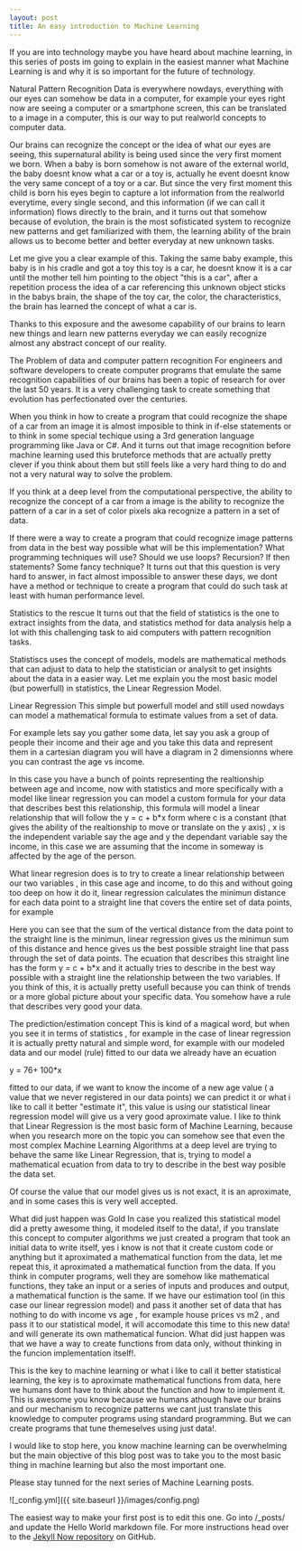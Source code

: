 ```yaml
---
layout: post
title: An easy introduction to Machine Learning
---
```


If you are into technology maybe you have heard about machine learning, in this series of posts im going to explain in the easiest manner what Machine Learning is and why it is so important for the future of technology.

Natural Pattern Recognition
Data is everywhere nowdays, everything with our eyes can somehow be data in a computer, for example your eyes right now are seeing a computer or a smartphone screen, this can be translated to a image in a computer, this is our way to put realworld concepts to computer data.

Our brains can recognize the concept or the idea of what our eyes are seeing, this supernatural ability is being used since the very first moment we born. When a baby is born somehow is not aware of the external world, the baby doesnt know what  a car or a toy is, actually he event doesnt know the very same concept of a toy or a car. But since the very first moment this child is born his eyes begin to capture a lot information from the realworld everytime, every single second, and this information (if we can call it information) flows directly to the brain, and it turns out that somehow because of evolution, the brain is the most sofisticated system to recognize new patterns and get familiarized with them, the learning ability of the brain allows us to become better and better everyday at new unknown tasks.

Let me give you a clear example of this. Taking the same baby example, this baby is in his cradle and got a toy this toy is a car, he doesnt know it is a car until the mother tell him pointing to the object "this is a car", after a repetition process the idea of a car referencing this unknown object sticks in the babys brain, the shape of the toy car, the color, the characteristics, the brain has learned the concept of what a car is.

Thanks to this exposure and the awesome capability of our brains to learn new things and learn new patterns everyday we can easily recognize almost any abstract concept of our reality. 

The Problem of data and computer pattern recognition
For engineers and software developers to create computer programs that emulate the same recognition capabilities of our brains has been a topic of research for over the last 50 years. It is a very challenging task to create something that evolution has perfectionated over the centuries.

When you think in how to create a program that could recognize the shape of a car from an image it is almost imposible to think in if-else statements or  to think in some special techique using a 3rd generation language programming like Java or C#. And it turns out that image recognition before machine learning used this bruteforce methods that are actually pretty clever if you think about them but still feels like a very hard thing to do and not a very natural way to solve the problem.

If you think at a deep level from the computational perspective, the ability to recognize the concept of a car from a image is the ability to recognize the pattern of a car in a set of color pixels aka recognize a pattern in a set of data.

If there were a way to create a program that could recognize image patterns from data in the best way possible what will be this implementation? What programming techniques will use? Should we use loops? Recursion? If then statements? Some fancy technique? 
It turns out that this question is very hard to answer, in fact almost impossible to answer these days,  we dont have a method or technique to create a program that could do such task at least with human performance level.

Statistics to the rescue 
It turns out that the field of statistics is the one to extract insights from the data, and statistics method for data analysis help a lot with this challenging task to aid computers with pattern recognition tasks.

Statistiscs uses the concept of models, models are mathematical methods that can adjust to data to help the statistician or analysit to get insights about the data in a easier way. Let me explain you the most basic model (but powerfull) in statistics, the Linear Regression Model.

Linear Regression
This simple but  powerfull model and still used nowdays can model a mathematical formula to estimate values from a set of data.

For example lets say you gather some data, let say you ask a group of people their income and their age and you take this data and represent them in a cartesian diagram you will have a diagram in 2 dimensionns where you can contrast the age vs income.




In this case you have a bunch of points representing the realtionship between age and income, now with statistics and more specifically with a model like linear regression you can model a custom formula for your data that describes best this relationship, this formula will model a linear relationship that will follow  the  y = c + b*x  form where c is a constant (that gives the ability of the realtionship to move or translate on the y axis) , x is the independent variable say the age and y the dependant variable say the income, in this case we are assuming that the income in someway  is affected by the age of the person.

What linear regresion does is to try to create a linear relationship between our two variables , in this case age and income, to do this and without going too deep on how it do it, linear regression calculates the minimun distance for each data point to a straight line that covers the entire set of data points, for example



Here you can see that the sum of the  vertical distance from the data point to the straight line is the minimun, linear regression gives us the minimun sum of this distance and hence gives us the best possible straight line that pass through the set of data points.
The ecuation that describes this straight line has the form y = c + b*x and it actually tries to describe in the best way possible  with a straight line the relationship between the two variables. If you think of this, it is actually pretty usefull because you can think of trends or a more global picture about your specific data. You somehow have a rule that describes very good your data.

The prediction/estimation concept
This is kind of a magical word, but when you see it in terms of statistics , for example in the case of linear regression it is actually pretty natural and simple word, for example with our modeled data and our model (rule) fitted to our data we already have an ecuation 

y = 76+ 100*x

fitted to our data, if we want to know the income of a new age value ( a value that we never registered in our data points) we can predict it or what i like to call it better "estimate it", this value is using our statistical linear regression model will give us a very good aproximate value.
I like to think that Linear Regression is the most basic form of Machine Learning, because when you research more on the topic you can somehow see that even the most complex Machine Learning Algorithms at a deep level are trying to  behave the same like Linear Regression, that is, trying to model a mathematical ecuation from data to try to describe in the best way posible the data set.

Of course the value that our model gives us is not exact, it is an aproximate, and in some cases this is very well accepted.


What did just happen was Gold
In case you realized this statistical model did a pretty awesome thing, it modeled itself to the data!, if you translate this concept to computer algorithms we just created a program that took an initial data to write itself, yes i know is not that it create custom code or anything but it aproximated a mathematical function from the data, let me repeat this, it aproximated a mathematical function from the data. If you think in computer programs, well they are somehow like mathematical functions, they take an input or a series of inputs and produces and output,  a mathematical function is the same. If we have our estimation tool (in this case our linear regression model) and pass it another set of data  that has nothing to do with income vs age , for example house prices vs m2 , and pass it to our statistical model, it will accomodate this time to this new data! and will generate its own mathematical funcion. What did just happen was that we have a way to create functions from data only, without thinking in the funcion implementation itself!.

This is the key to machine learning or what i like to call it better statistical learning, the key is to aproximate mathematical functions from data, here we humans dont have to think about the function and how to implement it. This is awesome you know because we humans athough have our brains and our mechanism to recognize patterns we cant just translate this knowledge to computer programs using standard programming. But we can create programs that tune themeselves using just data!.


I would like to stop here, you know machine learning can be overwhelming but the main objective of this blog post was to take you to the most basic thing in machine learning but also the most important one.

Please stay tunned for the next series of Machine Learning posts.


![_config.yml]({{ site.baseurl }}/images/config.png)

The easiest way to make your first post is to edit this one. Go into /_posts/ and update the Hello World markdown file. For more instructions head over to the [Jekyll Now repository](https://github.com/barryclark/jekyll-now) on GitHub.
